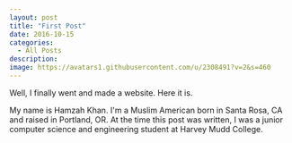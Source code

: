 ```yaml
---
layout: post
title: "First Post"
date: 2016-10-15
categories:
  - All Posts
description: 
image: https://avatars1.githubusercontent.com/u/2308491?v=2&s=460
---
```

Well, I finally went and made a website. Here it is.

My name is Hamzah Khan. I'm a Muslim American born in Santa Rosa, CA and raised in Portland, OR. At the time this post was written, I was a junior computer science and engineering student at Harvey Mudd College. 